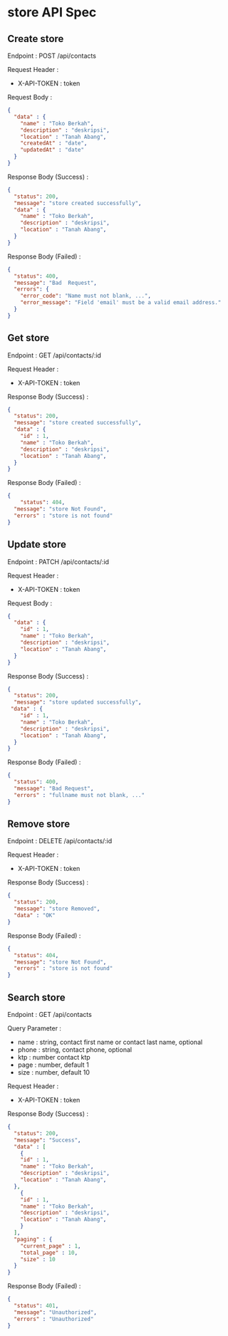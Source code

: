 # store API Spec

## Create store

Endpoint : POST /api/contacts

Request Header :
- X-API-TOKEN : token

Request Body :

```json
{
  "data" : {
    "name" : "Toko Berkah",
    "description" : "deskripsi",
    "location" : "Tanah Abang",
    "createdAt" : "date",
    "updatedAt" : "date"
  }
}
```

Response Body (Success) :

```json
{
  "status": 200,
  "message": "store created successfully",
  "data" : {
    "name" : "Toko Berkah",
    "description" : "deskripsi",
    "location" : "Tanah Abang",
  }
}
```

Response Body (Failed) :

```json
{
  "status": 400,
  "message": "Bad  Request",
  "errors": {
    "error_code": "Name must not blank, ...",
    "error_message": "Field 'email' must be a valid email address."
  }
}
```

## Get store

Endpoint : GET /api/contacts/:id

Request Header :
- X-API-TOKEN : token

Response Body (Success) :

```json
{
  "status": 200,
  "message": "store created successfully",
  "data" : {
    "id" : 1,
    "name" : "Toko Berkah",
    "description" : "deskripsi",
    "location" : "Tanah Abang",
  }
}
```

Response Body (Failed) :

```json
{
    "status": 404,
  "message": "store Not Found",
  "errors" : "store is not found"
}
```

## Update store

Endpoint : PATCH /api/contacts/:id

Request Header :
- X-API-TOKEN : token

Request Body :

```json
{
  "data" : {
    "id" : 1,
    "name" : "Toko Berkah",
    "description" : "deskripsi",
    "location" : "Tanah Abang",
  }
}
```

Response Body (Success) :

```json
{
  "status": 200,
  "message": "store updated successfully",
 "data" : {
    "id" : 1,
    "name" : "Toko Berkah",
    "description" : "deskripsi",
    "location" : "Tanah Abang",
  }
}
```

Response Body (Failed) :

```json
{
  "status": 400,
  "message": "Bad Request",
  "errors" : "fullname must not blank, ..."
}
```

## Remove store

Endpoint : DELETE /api/contacts/:id

Request Header :
- X-API-TOKEN : token

Response Body (Success) :

```json
{
  "status": 200,
  "message": "store Removed",
  "data" : "OK"
}
```

Response Body (Failed) :

```json
{
  "status": 404,
  "message": "store Not Found",
  "errors" : "store is not found"
}
```

## Search store

Endpoint : GET /api/contacts

Query Parameter :
- name : string, contact first name or contact last name, optional
- phone : string, contact phone, optional
- ktp   : number  contact ktp
- page : number, default 1
- size : number, default 10

Request Header :
- X-API-TOKEN : token

Response Body (Success) :

```json
{
  "status": 200,
  "message": "Success",
  "data" : [
    {
    "id" : 1,
    "name" : "Toko Berkah",
    "description" : "deskripsi",
    "location" : "Tanah Abang",
  },
    {
    "id" : 1,
    "name" : "Toko Berkah",
    "description" : "deskripsi",
    "location" : "Tanah Abang",
    }
  ],
  "paging" : {
    "current_page" : 1,
    "total_page" : 10,
    "size" : 10
  }
}
```

Response Body (Failed) :

```json
{
  "status": 401,
  "message": "Unauthorized",
  "errors" : "Unauthorized"
}
```